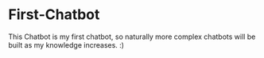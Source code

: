 # First-Chatbot
This Chatbot is my first chatbot, so naturally more complex chatbots will be built as my knowledge increases. :)

